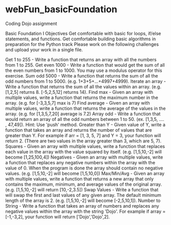 # webFun_basicFoundation
Coding Dojo assignment


Basic Foundation I
Objectives
Get comfortable with basic for loops, if/else statements, and functions.
Get comfortable building basic algorithms in preparation for the Python track
Please work on the following challenges and upload your work in a single file.

Get 1 to 255 - Write a function that returns an array with all the numbers from 1 to 255.
Get even 1000 - Write a function that would get the sum of all the even numbers from 1 to 1000.  You may use a modulus operator for this exercise.
Sum odd 5000 - Write a function that returns the sum of all the odd numbers from 1 to 5000. (e.g. 1+3+5+...+4997+4999).
Iterate an array - Write a function that returns the sum of all the values within an array. (e.g. [1,2,5] returns 8. [-5,2,5,12] returns 14).
Find max - Given an array with multiple values, write a function that returns the maximum number in the array. (e.g. for [-3,3,5,7] max is 7)
Find average - Given an array with multiple values, write a function that returns the average of the values in the array. (e.g. for [1,3,5,7,20] average is 7.2)
Array odd - Write a function that would return an array of all the odd numbers between 1 to 50. (ex. [1,3,5, .... , 47,49]). Hint: Use 'push' method.
Greater than Y - Given value of Y, write a function that takes an array and returns the number of values that are greater than Y. For example if arr = [1, 3, 5, 7] and Y = 3, your function will return 2. (There are two values in the array greater than 3, which are 5, 7).
Squares - Given an array with multiple values, write a function that replaces each value in the array with the value squared by itself. (e.g. [1,5,10,-2] will become [1,25,100,4])
Negatives - Given an array with multiple values, write a function that replaces any negative numbers within the array with the value of 0. When the program is done the array should contain no negative values. (e.g. [1,5,10,-2] will become [1,5,10,0])
Max/Min/Avg - Given an array with multiple values, write a function that returns a new array that only contains the maximum, minimum, and average values of the original array. (e.g. [1,5,10,-2] will return [10,-2,3.5])
Swap Values - Write a function that will swap the first and last values of any given array. The default minimum length of the array is 2. (e.g. [1,5,10,-2] will become [-2,5,10,1]).
Number to String - Write a function that takes an array of numbers and replaces any negative values within the array with the string 'Dojo'. For example if array = [-1,-3,2], your function will return ['Dojo','Dojo',2].
